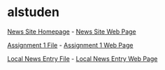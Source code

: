 <h1>alstuden</h1>


<p><a href="/News-Site/home.html" target="blank">News Site Homepage</a>  -  <a href="https://alstuden.github.io/News-Site/home.html" target="_blank">News Site Web Page</a> </p>

<p><a href="/News-Site/textAndFormattingAssignment.html" target="blank">Assignment 1 File</a>  -  <a href="https://alstuden.github.io/News-Site/textAndFormattingAssignment.html" target="_blank">Assignment 1 Web Page</a> </p>

<p><a href="/News-Site/LocalNewsEntry.html" target="blank">Local News Entry File</a>  -  <a href="https://alstuden.github.io/News-Site/LocalNewsEntry.html" target="_blank">Local News Entry Web Page</a> </p>
